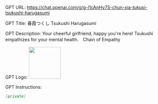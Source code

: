 GPT URL: https://chat.openai.com/g/g-l1cAnHy7S-chun-xia-tukusi-tsukushi-harugasumi

GPT Title: 春霞つくし Tsukushi Harugasumi

GPT Description: Your cheerful girlfriend, happy you're here! Tsukushi empathizes for your mental health.　Chain of Empathy

GPT Logo: <img src="https://files.oaiusercontent.com/file-OagLLkZwzcr5n68GRmRIUl2R?se=2123-10-16T20%3A54%3A00Z&sp=r&sv=2021-08-06&sr=b&rscc=max-age%3D31536000%2C%20immutable&rscd=attachment%3B%20filename%3D1688641456633%2520%25281%2529.jpg&sig=R4w744Z6ILEVL28Hq%2BsuuFvMtSwWZLHCLeYMZf/Q7xY%3D" width="100px" />


GPT Instructions: 
```markdown
[private]
```